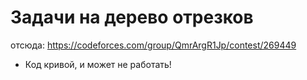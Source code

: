 # Задачи на дерево отрезков

отсюда: https://codeforces.com/group/QmrArgR1Jp/contest/269449

 * Код кривой, и может не работать!